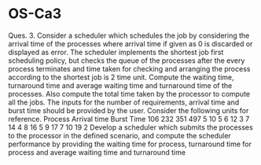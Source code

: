 # OS-Ca3
Ques. 3. Consider a scheduler which schedules the job by considering the arrival time of the processes where arrival time if given as 0 is discarded or displayed as error. The scheduler implements the shortest job first scheduling policy, but checks the queue of the processes after  the every process terminates and time taken for checking and arranging the process according to the shortest job is 2 time unit. Compute the waiting time, turnaround time and average waiting time and turnaround time of the processes. Also compute the total time taken by the processor to compute all the jobs. The inputs for the number of requirements, arrival time and burst time should be provided by the user. Consider the following units for reference. Process Arrival time Burst Time 106 232 351 497 5 10 5 6 12 3 7 14 4 8 16 5 9 17 7 10 19 2 Develop a scheduler which submits the processes to the processor in the defined scenario, and compute the scheduler performance by providing the waiting time for process, turnaround time for process and average waiting time and turnaround time
